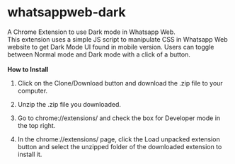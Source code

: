 # whatsappweb-dark

A Chrome Extension to use Dark mode in Whatsapp Web. <br>
This extension uses a simple JS script to manipulate CSS in Whatsapp Web website to get Dark Mode UI found in mobile version.
Users can toggle between Normal mode and Dark mode with a click of a button. <br> <br>
**How to Install** <br>
1. Click on the Clone/Download button and download the .zip file to your computer.

2. Unzip the .zip file you downloaded.

3. Go to chrome://extensions/ and check the box for Developer mode in the top right.

4. In the chrome://extensions/ page, click the Load unpacked extension button and select the unzipped folder of the downloaded extension to install it.
